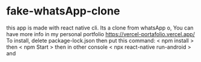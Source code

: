 # fake-whatsApp-clone
this app is made with react native cli.
Its a clone from whatsApp o, You can have more info in my personal portfolio https://vercel-portafolio.vercel.app/
To install, delete package-lock.json then put this command: < npm install > then < npm Start > then in other console < npx react-native run-android > and 

